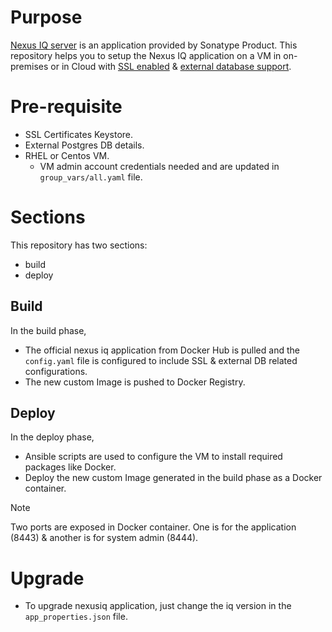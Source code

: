 # Purpose
[Nexus IQ server](https://help.sonatype.com/iqserver) is an application provided by Sonatype Product. This repository helps you to setup the Nexus IQ application on a VM in on-premises or in Cloud with [SSL enabled](https://help.sonatype.com/iqserver/configuring/configuring-inbound-traffic#ConfiguringInboundTraffic-HTTPSConfigHTTPS/SSLConfiguration) & [external database support](https://help.sonatype.com/iqserver/configuring/external-database-configuration).  

# Pre-requisite
- SSL Certificates Keystore. 
- External Postgres DB details.
- RHEL or Centos VM.
  - VM admin account credentials needed and are updated in `group_vars/all.yaml` file. 

# Sections
This repository has two sections:
- build
- deploy

## Build
In the build phase, 
- The official nexus iq application from Docker Hub is pulled and the `config.yaml` file is configured to include SSL & external DB related configurations.
- The new custom Image is pushed to Docker Registry.

## Deploy
In the deploy phase, 
- Ansible scripts are used to configure the VM to install required packages like Docker.
- Deploy the new custom Image generated in the build phase as a Docker container. 

> [!NOTE]
> Two ports are exposed in Docker container. One is for the application (8443) & another is for system admin (8444).  

# Upgrade
- To upgrade nexusiq application, just change the iq version in the `app_properties.json` file.

